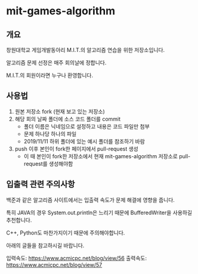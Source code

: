# mit-games-algorithm

## 개요

창원대학교 게임개발동아리 M.I.T.의 알고리즘 연습을 위한 저장소입니다.

알고리즘 문제 선정은 매주 회의날에 정합니다.

M.I.T.의 회원이라면 누구나 환영합니다.

## 사용법
1. 원본 저장소 fork (현재 보고 있는 저장소)
2. 해당 회의 날짜 폴더에 소스 코드 폴더를 commit
    * 폴더 이름은 닉네임으로 설정하고 내용은 코드 파일만 첨부
    * 문제 하나당 하나의 파일
    * 2019/11/11 하위 폴더에 있는 예시 폴더를 참조하기 바람
3. push 이후 본인이 fork한 페이지에서 pull-request 생성
    * 이 때 본인이 fork한 저장소에서 현재 mit-games-algorithm 저장소로 pull-request를 생성해야함

## 입출력 관련 주의사항
백준과 같은 알고리즘 사이트에서는 입출력 속도가 문제 해결에 영향을 줍니다.

특히 JAVA의 경우 System.out.println은 느리기 때문에 BufferedWriter을 사용하길 추천합니다.

C++, Python도 마찬가지이기 때문에 주의해야합니다.

아래의 글들을 참고하시길 바랍니다.

입력속도: https://www.acmicpc.net/blog/view/56
출력속도: https://www.acmicpc.net/blog/view/57
